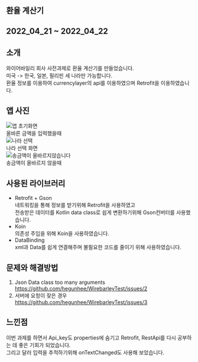 ## 환율 계산기  
## 2022_04_21 ~ 2022_04_22  
## 소개  
와이어바일리 회사 사전과제로 환율 계산기를 만들었습니다.  
미국 -> 한국, 일본, 필리핀 세 나라만 가능합니다.  
환율 정보를 이용하여 currencylayer의 api를 이용하였으며 Retrofit을 이용하였습니다.  
## 앱 사진  
![앱 초기화면](https://user-images.githubusercontent.com/57277631/164611548-6364a688-b5a7-47bf-a87a-263f7b721a4c.PNG)  
올바른 금액을 입력했을때  
![나라 선택](https://user-images.githubusercontent.com/57277631/164611551-2092d02a-4e66-4136-87ac-be47b660a031.PNG)  
나라 선택 화면  
![송금액이 올바르지않습니다](https://user-images.githubusercontent.com/57277631/164611544-28d6173f-d0de-4fa9-bfac-44d2da9b8cf4.PNG)  
송금액이 올바르지 않을때  
  
## 사용된 라이브러리  
* Retrofit + Gson  
  네트워킹을 통해 정보를 받기위해 Retrofit을 사용하였고  
  전송받은 데이터를 Kotlin data class로 쉽게 변환하기위해 Gson컨버터를 사용했습니다.
* Koin  
  의존성 주입을 위해 Koin을 사용하였습니다. 
* DataBinding  
  xml과 Data를 쉽게 연결해주며 불필요한 코드를 줄이기 위해 사용하였습니다.
## 문제와 해결방법  
  1. Json Data class too many arguments  
     https://github.com/hegunhee/WirebarleyTest/issues/2  
  2. 서버에 요청이 잦은 경우  
     https://github.com/hegunhee/WirebarleyTest/issues/3  
       
## 느낀점  
이번 과제를 하면서 Api_key도 properties에 숨기고 Retrofit, RestApi를 다시 공부하는 데 좋은 기회가 되었습니다.  
그리고 달러 입력을 추적하기위해 onTextChanged도 사용해 보았습니다.
